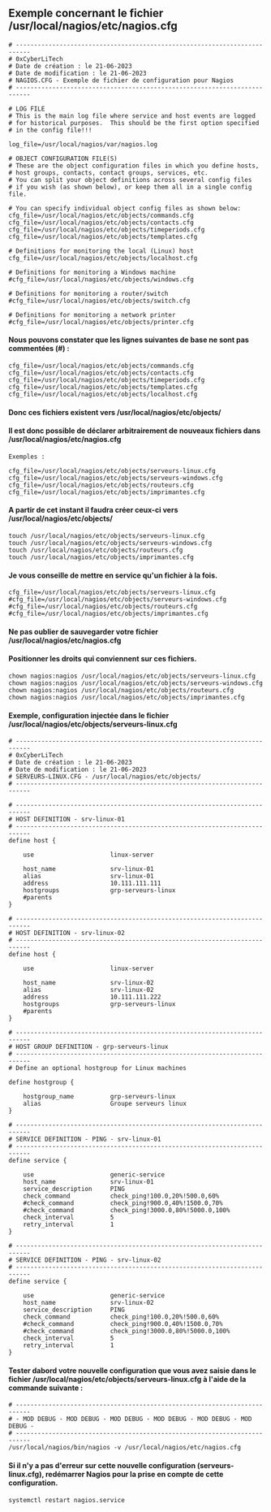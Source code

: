 

## Exemple concernant le fichier /usr/local/nagios/etc/nagios.cfg
```
# --------------------------------------------------------------------------
# 0xCyberLiTech
# Date de création : le 21-06-2023
# Date de modification : le 21-06-2023
# NAGIOS.CFG - Exemple de fichier de configuration pour Nagios
# --------------------------------------------------------------------------

# LOG FILE
# This is the main log file where service and host events are logged
# for historical purposes.  This should be the first option specified
# in the config file!!!

log_file=/usr/local/nagios/var/nagios.log

# OBJECT CONFIGURATION FILE(S)
# These are the object configuration files in which you define hosts,
# host groups, contacts, contact groups, services, etc.
# You can split your object definitions across several config files
# if you wish (as shown below), or keep them all in a single config file.

# You can specify individual object config files as shown below:
cfg_file=/usr/local/nagios/etc/objects/commands.cfg
cfg_file=/usr/local/nagios/etc/objects/contacts.cfg
cfg_file=/usr/local/nagios/etc/objects/timeperiods.cfg
cfg_file=/usr/local/nagios/etc/objects/templates.cfg

# Definitions for monitoring the local (Linux) host
cfg_file=/usr/local/nagios/etc/objects/localhost.cfg

# Definitions for monitoring a Windows machine
#cfg_file=/usr/local/nagios/etc/objects/windows.cfg

# Definitions for monitoring a router/switch
#cfg_file=/usr/local/nagios/etc/objects/switch.cfg

# Definitions for monitoring a network printer
#cfg_file=/usr/local/nagios/etc/objects/printer.cfg
```
#### Nous pouvons constater que les lignes suivantes de base ne sont pas commentées (#) :
```
cfg_file=/usr/local/nagios/etc/objects/commands.cfg
cfg_file=/usr/local/nagios/etc/objects/contacts.cfg
cfg_file=/usr/local/nagios/etc/objects/timeperiods.cfg
cfg_file=/usr/local/nagios/etc/objects/templates.cfg
cfg_file=/usr/local/nagios/etc/objects/localhost.cfg
```
#### Donc ces fichiers existent vers /usr/local/nagios/etc/objects/
#### Il est donc possible de déclarer arbitrairement de nouveaux fichiers dans /usr/local/nagios/etc/nagios.cfg
```
Exemples :

cfg_file=/usr/local/nagios/etc/objects/serveurs-linux.cfg
cfg_file=/usr/local/nagios/etc/objects/serveurs-windows.cfg
cfg_file=/usr/local/nagios/etc/objects/routeurs.cfg
cfg_file=/usr/local/nagios/etc/objects/imprimantes.cfg
```
#### A partir de cet instant il faudra créer ceux-ci vers /usr/local/nagios/etc/objects/
```
touch /usr/local/nagios/etc/objects/serveurs-linux.cfg
touch /usr/local/nagios/etc/objects/serveurs-windows.cfg
touch /usr/local/nagios/etc/objects/routeurs.cfg
touch /usr/local/nagios/etc/objects/imprimantes.cfg
```
#### Je vous conseille de mettre en service qu'un fichier à la fois.
```
cfg_file=/usr/local/nagios/etc/objects/serveurs-linux.cfg
#cfg_file=/usr/local/nagios/etc/objects/serveurs-windows.cfg
#cfg_file=/usr/local/nagios/etc/objects/routeurs.cfg
#cfg_file=/usr/local/nagios/etc/objects/imprimantes.cfg
```
#### Ne pas oublier de sauvegarder votre fichier /usr/local/nagios/etc/nagios.cfg
#### Positionner les droits qui conviennent sur ces fichiers.
```
chown nagios:nagios /usr/local/nagios/etc/objects/serveurs-linux.cfg
chown nagios:nagios /usr/local/nagios/etc/objects/serveurs-windows.cfg
chown nagios:nagios /usr/local/nagios/etc/objects/routeurs.cfg
chown nagios:nagios /usr/local/nagios/etc/objects/imprimantes.cfg
```
#### Exemple, configuration injectée dans le fichier /usr/local/nagios/etc/objects/serveurs-linux.cfg
```
# --------------------------------------------------------------------------
# 0xCyberLiTech
# Date de création : le 21-06-2023
# Date de modification : le 21-06-2023
# SERVEURS-LINUX.CFG - /usr/local/nagios/etc/objects/
# --------------------------------------------------------------------------

# --------------------------------------------------------------------------
# HOST DEFINITION - srv-linux-01
# --------------------------------------------------------------------------
define host {

    use                     linux-server

    host_name               srv-linux-01
    alias                   srv-linux-01
    address                 10.111.111.111
    hostgroups              grp-serveurs-linux
    #parents
}

# --------------------------------------------------------------------------
# HOST DEFINITION - srv-linux-02
# --------------------------------------------------------------------------
define host {

    use                     linux-server

    host_name               srv-linux-02
    alias                   srv-linux-02
    address                 10.111.111.222
    hostgroups              grp-serveurs-linux
    #parents
}

# --------------------------------------------------------------------------
# HOST GROUP DEFINITION - grp-serveurs-linux
# --------------------------------------------------------------------------
# Define an optional hostgroup for Linux machines

define hostgroup {

    hostgroup_name          grp-serveurs-linux
    alias                   Groupe serveurs linux
}

# --------------------------------------------------------------------------
# SERVICE DEFINITION - PING - srv-linux-01
# --------------------------------------------------------------------------
define service {

    use                     generic-service
    host_name               srv-linux-01
    service_description     PING
    check_command           check_ping!100.0,20%!500.0,60%
    #check_command          check_ping!900.0,40%!1500.0,70%
    #check_command          check_ping!3000.0,80%!5000.0,100%
    check_interval          5
    retry_interval          1
}

# --------------------------------------------------------------------------
# SERVICE DEFINITION - PING - srv-linux-02
# --------------------------------------------------------------------------
define service {

    use                     generic-service
    host_name               srv-linux-02
    service_description     PING
    check_command           check_ping!100.0,20%!500.0,60%
    #check_command          check_ping!900.0,40%!1500.0,70%
    #check_command          check_ping!3000.0,80%!5000.0,100%
    check_interval          5
    retry_interval          1
}
```
#### Tester dabord votre nouvelle configuration que vous avez saisie dans le fichier /usr/local/nagios/etc/objects/serveurs-linux.cfg à l'aide de la commande suivante :
```
# --------------------------------------------------------------------------
# - MOD DEBUG - MOD DEBUG - MOD DEBUG - MOD DEBUG - MOD DEBUG - MOD DEBUG -
# --------------------------------------------------------------------------
/usr/local/nagios/bin/nagios -v /usr/local/nagios/etc/nagios.cfg
```
#### Si il n'y a pas d'erreur sur cette nouvelle configuration (serveurs-linux.cfg), redémarrer Nagios pour la prise en compte de cette configuration.
```
systemctl restart nagios.service
```
